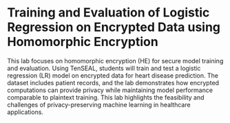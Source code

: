 # Training and Evaluation of Logistic Regression on Encrypted Data using Homomorphic Encryption

This lab focuses on homomorphic encryption (HE) for secure model training and evaluation. Using TenSEAL, students will train and test a logistic regression (LR) model on encrypted data for heart disease prediction. The dataset includes patient records, and the lab demonstrates how encrypted computations can provide privacy while maintaining model performance comparable to plaintext training. This lab highlights the feasibility and challenges of privacy-preserving machine learning in healthcare applications.
